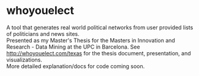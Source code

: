 # whoyouelect
A tool that generates real world political networks from user provided lists of politicians and news sites.  
Presented as my Master's Thesis for the Masters in Innovation and Research - Data Mining at the UPC in Barcelona.
See http://whoyouelect.com/texas for the thesis document, presentation, and visualizations.  
More detailed explanation/docs for code coming soon.
 
